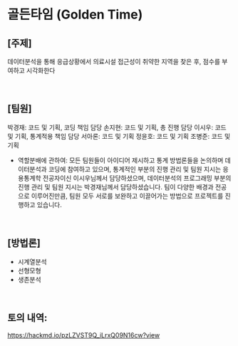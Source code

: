 # 골든타임 (Golden Time)

## [주제] 
데이터분석을 통해 응급상황에서 의료시설 접근성이 취약한 지역을 찾은 후, 점수를 부여하고 시각화한다

<br>

## [팀원]
박경재: 코드 및 기획, 코딩 책임 담당
손지현: 코드 및 기획, 총 진행 담당
이시우: 코드 및 기획, 통계적용 책임 담당
서아론: 코드 및 기획 
정윤호: 코드 및 기획
조병준: 코드 및 기획

* 역할분배에 관하여: 모든 팀원들이 아이디어 제시하고 통계 방법론들을 논의하며 데이터분석과 코딩에 참여하고 있으며, 통계적인 부분의 진행 관리 및 팀원 지시는 응용통계학 전공자이신 이시우님께서 담당하셨으며, 데이터분석의 프로그래밍 부분의 진행 관리 및 팀원 지시는 박경재님께서 담당하셨습니다. 팀이 다양한 배경과 전공으로 이루어진만큼, 팀원 모두 서로를 보완하고 이끌어가는 방법으로 프로젝트를 진행하고 있습니다.

<br>

## [방법론]
* 시계열분석
* 선형모형
* 생존분석

<br>

## 토의 내역:
https://hackmd.io/pzLZVST9Q_iLrxQ09N16cw?view
